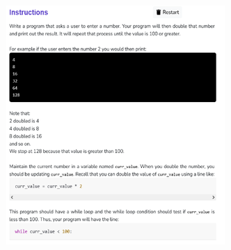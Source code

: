 <img align="left" src="Images/Double_It.png" height="550">

```python
def double_it(num):
    while(num<=100):
        print(int(num)*2)
        num = num*2

def main():
    curr_value = int(input("Enter a number: "))
    double_it(curr_value)

if __name__ == '__main__':
    main()
```
